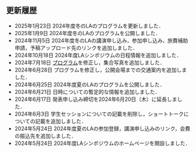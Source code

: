 更新履歴
--------
* <span class="date">2025年1月23日</span> 2024年度冬のLAのプログラムを更新しました．
* <span class="date">2025年1月9日</span> 2024年度冬のLAのプログラムを公開しました．
* <span class="date">2024年11月5日</span> 2024年度冬のLAの講演申し込み，参加申し込み，旅費補助申請，予稿アップロード先のリンクを追加しました．
* <span class="date">2024年10月18日</span> 2024年度LAシンポジウムの日程情報を追加しました．
* <span class="date">2024年7月18日</span> [プログラム](./2024/la2024s_program_v3.pdf)を修正し，集合写真を追加しました．
* <span class="date">2024年6月28日</span> プログラムを修正し，公開会場までの交通案内を追加しました．
* <span class="date">2024年6月25日</span> 2024年度夏のLAのプログラムを公開しました．
* <span class="date">2024年6月21日</span> 日時についての暫定的な情報を追加しました．
* <span class="date">2024年6月17日</span> 発表申し込み締切を2024年6月20日（木）に延長しました．
* <span class="date">2024年6月3日</span> 学生セッションについての記載を削除し，ショートトークについての記載を追加しました．
* <span class="date">2024年5月24日</span> 2024年度夏のLAの参加登録，講演申し込みのリンク，会費の振込先を追加しました．
* <span class="date">2024年5月24日</span> 2024年度LAシンポジウムのホームページを開設しました．

<!--
* <span class="date">2023年12月28日</span> 2023年度冬のLAの[プログラム](./2023/winter_program.html)を公開しました．
* <span class="date">2023年11月17日</span> 2023年度冬のLAの参加登録，講演申し込みを開始しました．
* <span class="date">2023年6月3日</span> 2023年度夏のLAの[プログラム](./2023/summer_program.html)を公開しました．
* <span class="date">2023年5月2日</span> 2023年度夏のLAの参加登録，講演申し込みのリンク，会費の振込先を追加しました．
* <span class="date">2023年5月1日</span> 2023年度LAシンポジウムのホームページを開設しました． 
-->